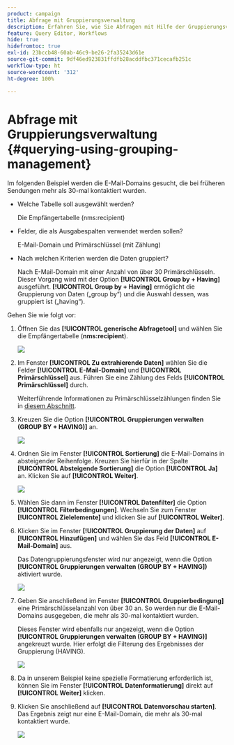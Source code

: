 ```yaml
---
product: campaign
title: Abfrage mit Gruppierungsverwaltung
description: Erfahren Sie, wie Sie Abfragen mit Hilfe der Gruppierungsverwaltung durchführen können
feature: Query Editor, Workflows
hide: true
hidefromtoc: true
exl-id: 23bccb48-60ab-46c9-be26-2fa35243d61e
source-git-commit: 9df46ed923831ffdfb28acddfbc371cecafb251c
workflow-type: ht
source-wordcount: '312'
ht-degree: 100%

---
```


# Abfrage mit Gruppierungsverwaltung {#querying-using-grouping-management}



Im folgenden Beispiel werden die E-Mail-Domains gesucht, die bei früheren Sendungen mehr als 30-mal kontaktiert wurden.

* Welche Tabelle soll ausgewählt werden?

  Die Empfängertabelle (nms:recipient)

* Felder, die als Ausgabespalten verwendet werden sollen?

  E-Mail-Domain und Primärschlüssel (mit Zählung)

* Nach welchen Kriterien werden die Daten gruppiert?

  Nach E-Mail-Domain mit einer Anzahl von über 30 Primärschlüsseln. Dieser Vorgang wird mit der Option **[!UICONTROL Group by + Having]** ausgeführt. **[!UICONTROL Group by + Having]** ermöglicht die Gruppierung von Daten („group by“) und die Auswahl dessen, was gruppiert ist („having“).

Gehen Sie wie folgt vor:

1. Öffnen Sie das **[!UICONTROL generische Abfragetool]** und wählen Sie die Empfängertabelle (**nms:recipient**).

   ![](assets/query_editor_02.png)

1. Im Fenster **[!UICONTROL Zu extrahierende Daten]** wählen Sie die Felder **[!UICONTROL E-Mail-Domain]** und **[!UICONTROL Primärschlüssel]** aus. Führen Sie eine Zählung des Felds **[!UICONTROL Primärschlüssel]** durch.

   Weiterführende Informationen zu Primärschlüsselzählungen finden Sie in [diesem Abschnitt](../../platform/using/about-queries-in-campaign.md).

1. Kreuzen Sie die Option **[!UICONTROL Gruppierungen verwalten (GROUP BY + HAVING)]** an.

   ![](assets/query_editor_nveau_29.png)

1. Ordnen Sie im Fenster **[!UICONTROL Sortierung]** die E-Mail-Domains in absteigender Reihenfolge. Kreuzen Sie hierfür in der Spalte **[!UICONTROL Absteigende Sortierung]** die Option **[!UICONTROL Ja]** an. Klicken Sie auf **[!UICONTROL Weiter]**.

   ![](assets/query_editor_nveau_70.png)

1. Wählen Sie dann im Fenster **[!UICONTROL Datenfilter]** die Option **[!UICONTROL Filterbedingungen]**. Wechseln Sie zum Fenster **[!UICONTROL Zielelemente]** und klicken Sie auf **[!UICONTROL Weiter]**.
1. Klicken Sie im Fenster **[!UICONTROL Gruppierung der Daten]** auf **[!UICONTROL Hinzufügen]** und wählen Sie das Feld **[!UICONTROL E-Mail-Domain]** aus.

   Das Datengruppierungsfenster wird nur angezeigt, wenn die Option **[!UICONTROL Gruppierungen verwalten (GROUP BY + HAVING])** aktiviert wurde.

   ![](assets/query_editor_blocklist_04.png)

1. Geben Sie anschließend im Fenster **[!UICONTROL Gruppierbedingung]** eine Primärschlüsselanzahl von über 30 an. So werden nur die E-Mail-Domains ausgegeben, die mehr als 30-mal kontaktiert wurden.

   Dieses Fenster wird ebenfalls nur angezeigt, wenn die Option **[!UICONTROL Gruppierungen verwalten (GROUP BY + HAVING)]** angekreuzt wurde. Hier erfolgt die Filterung des Ergebnisses der Gruppierung (HAVING).

   ![](assets/query_editor_blocklist_05.png)

1. Da in unserem Beispiel keine spezielle Formatierung erforderlich ist, können Sie im Fenster **[!UICONTROL Datenformatierung]** direkt auf **[!UICONTROL Weiter]** klicken.
1. Klicken Sie anschließend auf **[!UICONTROL Datenvorschau starten]**. Das Ergebnis zeigt nur eine E-Mail-Domain, die mehr als 30-mal kontaktiert wurde.

   ![](assets/query_editor_blocklist_06.png)
